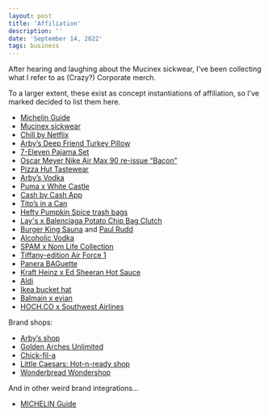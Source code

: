 ```yaml
---
layout: post
title: 'Affiliation'
description: ''
date: 'September 14, 2022'
tags: business
---
```


After hearing and laughing about the Mucinex sickwear, I’ve been collecting what I refer to as (Crazy?) Corporate merch.

To a larger extent, these exist as concept instantiations of affiliation, so I’ve marked decided to list them here.

- [Michelin Guide](https://en.wikipedia.org/wiki/Michelin_Guide)
- [Mucinex sickwear](https://www.erikiversenproductions.com/recent-historical/mucinex-sickwear)
- [Chill by Netflix](https://www.netflix.shop/collections/chill-by-netflix-season-1)
- [Arby’s Deep Friend Turkey Pillow](https://arbysdeepfriedturkeypillow.com/)
- [7-Eleven Pajama Set](https://hypebeast.com/2021/3/7-eleven-sweden-limited-pyjama-set-release)
- [Oscar Meyer Nike Air Max 90 re-issue “Bacon”](https://thedieline.com/blog/2021/4/1/oscar-meyer-celebrates-bacon-air-max-reissue-with-bacon-scented-laces?)
- [Pizza Hut Tastewear](https://blog.pizzahut.com/pizza-hut-drops-first-ever-streetwear-collection/)
- [Arby’s Vodka](https://arbysvodka.com/)
- [Puma x White Castle](https://us.puma.com/us/en/pd/puma-x-white-castle-rs-x-mens-sneakers/384466.html)
- [Cash by Cash App](https://shop.cash.app/)
- [Tito’s in a Can](https://www.titosvodka.com/titos-in-a-can/)
- [Hefty Pumpkin Spice trash bags](https://www.prnewswire.com/news-releases/hefty-brings-fall-to-the-trash-can-with-pumpkin-spice-trash-bags-301634203.html)
- [Lay's x Balenciaga Potato Chip Bag Clutch](https://hypebeast.com/2022/10/lays-balenciaga-potato-chip-bag-clutch-1800-usd-price-info)
- [Burger King Sauna](https://web.archive.org/web/20200218004345/https://burgerking.fi/sauna) and [Paul Rudd](https://youtu.be/2DAsp_lxtZU)
- [Alcoholic Vodka](https://alcoholicvodka.com/)
- [SPAM x Nom Life Collection](https://www.spam.com/nom-life-collection)
- [Tiffany-edition Air Force 1](https://www.gq.com/story/nike-tiffany-air-force-1)
- [Panera BAGuette](https://panerabaguettebag.com/)
- [Kraft Heinz x Ed Sheeran Hot Sauce](https://news.kraftheinzcompany.com/press-releases-details/2023/Kraft-Heinz-and-Ed-Sheeran-Ready-to-Tingle-With-Launch-of-New-Bland-Busting-Hot-Sauce-Tingly-Teds/default.aspx)
- [Aldi](https://passionatepennypincher.com/aldi-clothing-line-super-fans/)
- [Ikea bucket hat](https://www.ikea.com/us/en/p/knorva-hat-blue-50447338/)
- [Balmain x evian](https://www.evian.com/en_int/products/limited-edition/balmain/)
- [HOCH.CO x Southwest Airlines](https://hoch.co/)

Brand shops:
- [Arby’s shop](https://arbysshop.com/)
- [Golden Arches Unlimited](https://goldenarchesunlimited.com/)
- [Chick-fil-a](https://shop.chick-fil-a.com/)
- [Little Caesars: Hot-n-ready shop](https://hotnreadyshop.com/)
- [Wonderbread Wondershop](https://wonderbread.ca/wondershop/)

And in other weird brand integrations…
- [MICHELIN Guide](https://guide.michelin.com/en/restaurants)
